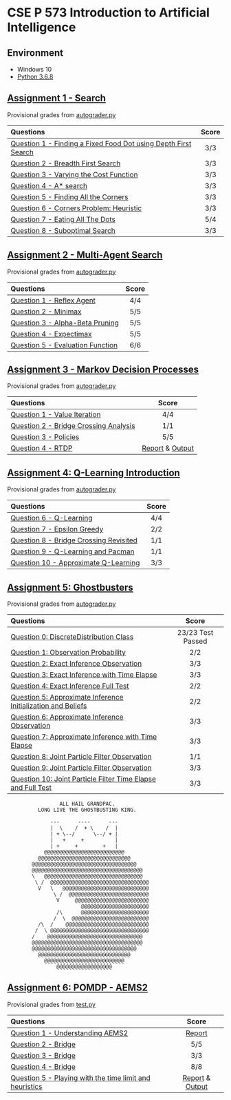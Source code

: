 # CSE P 573 Introduction to Artificial Intelligence

## Environment

* Windows 10
* [Python 3.6.8](https://www.python.org/downloads/release/python-368/)

## [Assignment 1 - Search](https://courses.cs.washington.edu/courses/csep573/19wi/assignments/search.html)

Provisional grades from [autograder.py](./Assignment1-Search/autograder.py)

| Questions | Score |
| :-------- | :---: |
| [Question 1 - Finding a Fixed Food Dot using Depth First Search](https://github.com/BigEggStudy/UW-CSEP-573-Wi19-Artificial-Intelligence/issues/1) | 3/3 |
| [Question 2 - Breadth First Search](https://github.com/BigEggStudy/UW-CSEP-573-Wi19-Artificial-Intelligence/issues/2) | 3/3 |
| [Question 3 - Varying the Cost Function](https://github.com/BigEggStudy/UW-CSEP-573-Wi19-Artificial-Intelligence/issues/3) | 3/3 |
| [Question 4 - A* search](https://github.com/BigEggStudy/UW-CSEP-573-Wi19-Artificial-Intelligence/issues/4) | 3/3 |
| [Question 5 - Finding All the Corners](https://github.com/BigEggStudy/UW-CSEP-573-Wi19-Artificial-Intelligence/issues/5) | 3/3 |
| [Question 6 - Corners Problem: Heuristic](https://github.com/BigEggStudy/UW-CSEP-573-Wi19-Artificial-Intelligence/issues/6) | 3/3 |
| [Question 7 - Eating All The Dots](https://github.com/BigEggStudy/UW-CSEP-573-Wi19-Artificial-Intelligence/issues/7) | 5/4 |
| [Question 8 - Suboptimal Search](https://github.com/BigEggStudy/UW-CSEP-573-Wi19-Artificial-Intelligence/issues/8) | 3/3 |

## [Assignment 2 - Multi-Agent Search](https://courses.cs.washington.edu/courses/csep573/19wi/assignments/multi_agent.html)

Provisional grades from [autograder.py](./Assignment2-MultiAgentSearch/autograder.py)

| Questions | Score |
| :-------- | :---: |
| [Question 1 - Reflex Agent](https://github.com/BigEggStudy/UW-CSEP-573-Wi19-Artificial-Intelligence/issues/9) | 4/4 |
| [Question 2 - Minimax](https://github.com/BigEggStudy/UW-CSEP-573-Wi19-Artificial-Intelligence/issues/10) | 5/5 |
| [Question 3 - Alpha-Beta Pruning](https://github.com/BigEggStudy/UW-CSEP-573-Wi19-Artificial-Intelligence/issues/11) | 5/5 |
| [Question 4 - Expectimax](https://github.com/BigEggStudy/UW-CSEP-573-Wi19-Artificial-Intelligence/issues/12) | 5/5 |
| [Question 5 - Evaluation Function](https://github.com/BigEggStudy/UW-CSEP-573-Wi19-Artificial-Intelligence/issues/13) | 6/6 |

## [Assignment 3 - Markov Decision Processes](https://courses.cs.washington.edu/courses/csep573/19wi/assignments/reinforcement_mdp.html)

Provisional grades from [autograder.py](./Assignment3-MDP/autograder.py)

| Questions | Score |
| :-------- | :---: |
| [Question 1 - Value Iteration](https://github.com/BigEggStudy/UW-CSEP-573-Wi19-Artificial-Intelligence/issues/15) | 4/4 |
| [Question 2 - Bridge Crossing Analysis](https://github.com/BigEggStudy/UW-CSEP-573-Wi19-Artificial-Intelligence/issues/16) | 1/1 |
| [Question 3 - Policies](https://github.com/BigEggStudy/UW-CSEP-573-Wi19-Artificial-Intelligence/issues/17) | 5/5 |
| [Question 4 - RTDP](https://github.com/BigEggStudy/UW-CSEP-573-Wi19-Artificial-Intelligence/issues/18) | [Report](./Assignment3-MDP/rtdp.pdf) & [Output](./Assignment3-MDP/output.txt) |

## [Assignment 4: Q-Learning Introduction](https://courses.cs.washington.edu/courses/csep573/19wi/assignments/reinforcement_qlearning.html)

Provisional grades from [autograder.py](./Assignment4-QLearning/autograder.py)

| Questions | Score |
| :-------- | :---: |
| [Question 6 - Q-Learning](https://github.com/BigEggStudy/UW-CSEP-573-Wi19-Artificial-Intelligence/issues/20) | 4/4 |
| [Question 7 - Epsilon Greedy](https://github.com/BigEggStudy/UW-CSEP-573-Wi19-Artificial-Intelligence/issues/21) | 2/2 |
| [Question 8 - Bridge Crossing Revisited](https://github.com/BigEggStudy/UW-CSEP-573-Wi19-Artificial-Intelligence/issues/22) | 1/1 |
| [Question 9 - Q-Learning and Pacman](https://github.com/BigEggStudy/UW-CSEP-573-Wi19-Artificial-Intelligence/issues/23) | 1/1 |
| [Question 10 - Approximate Q-Learning](https://github.com/BigEggStudy/UW-CSEP-573-Wi19-Artificial-Intelligence/issues/19) | 3/3 |

## [Assignment 5: Ghostbusters](https://courses.cs.washington.edu/courses/csep573/19wi/assignments/ghostbusters.html)

Provisional grades from [autograder.py](./Assignment5-Ghostbusters/autograder.py)

| Questions | Score |
| :-------- | :---: |
| [Question 0: DiscreteDistribution Class](https://github.com/BigEggStudy/UW-CSEP-573-Wi19-Artificial-Intelligence/issues/24) | 23/23 Test Passed |
| [Question 1: Observation Probability](https://github.com/BigEggStudy/UW-CSEP-573-Wi19-Artificial-Intelligence/issues/25) | 2/2 |
| [Question 2: Exact Inference Observation](https://github.com/BigEggStudy/UW-CSEP-573-Wi19-Artificial-Intelligence/issues/26) | 3/3 |
| [Question 3: Exact Inference with Time Elapse](https://github.com/BigEggStudy/UW-CSEP-573-Wi19-Artificial-Intelligence/issues/27) | 3/3 |
| [Question 4: Exact Inference Full Test](https://github.com/BigEggStudy/UW-CSEP-573-Wi19-Artificial-Intelligence/issues/28) | 2/2 |
| [Question 5: Approximate Inference Initialization and Beliefs](https://github.com/BigEggStudy/UW-CSEP-573-Wi19-Artificial-Intelligence/issues/29) | 2/2 |
| [Question 6: Approximate Inference Observation](https://github.com/BigEggStudy/UW-CSEP-573-Wi19-Artificial-Intelligence/issues/30) | 3/3 |
| [Question 7: Approximate Inference with Time Elapse](https://github.com/BigEggStudy/UW-CSEP-573-Wi19-Artificial-Intelligence/issues/31) | 3/3 |
| [Question 8: Joint Particle Filter Observation](https://github.com/BigEggStudy/UW-CSEP-573-Wi19-Artificial-Intelligence/issues/32) | 1/1 |
| [Question 9: Joint Particle Filter Observation](https://github.com/BigEggStudy/UW-CSEP-573-Wi19-Artificial-Intelligence/issues/33) | 3/3 |
| [Question 10: Joint Particle Filter Time Elapse and Full Test](https://github.com/BigEggStudy/UW-CSEP-573-Wi19-Artificial-Intelligence/issues/34) | 3/3 |


                     ALL HAIL GRANDPAC.
              LONG LIVE THE GHOSTBUSTING KING.

                  ---      ----      ---
                  |  \    /  + \    /  |
                  | + \--/      \--/ + |
                  |   +     +          |
                  | +     +        +   |
                @@@@@@@@@@@@@@@@@@@@@@@@@@
              @@@@@@@@@@@@@@@@@@@@@@@@@@@@@@
            @@@@@@@@@@@@@@@@@@@@@@@@@@@@@@@@@@
            @@@@@@@@@@@@@@@@@@@@@@@@@@@@@@@@@@@@
            \   @@@@@@@@@@@@@@@@@@@@@@@@@@@@@@@@
             \ /  @@@@@@@@@@@@@@@@@@@@@@@@@@@@@@@@
              V   \   @@@@@@@@@@@@@@@@@@@@@@@@@@@@
                   \ /  @@@@@@@@@@@@@@@@@@@@@@@@@@
                    V     @@@@@@@@@@@@@@@@@@@@@@@@
                            @@@@@@@@@@@@@@@@@@@@@@
                    /\      @@@@@@@@@@@@@@@@@@@@@@
                   /  \  @@@@@@@@@@@@@@@@@@@@@@@@@
              /\  /    @@@@@@@@@@@@@@@@@@@@@@@@@@@
             /  \ @@@@@@@@@@@@@@@@@@@@@@@@@@@@@@@@
            /    @@@@@@@@@@@@@@@@@@@@@@@@@@@@@@@
            @@@@@@@@@@@@@@@@@@@@@@@@@@@@@@@@@@@@
            @@@@@@@@@@@@@@@@@@@@@@@@@@@@@@@@@@
              @@@@@@@@@@@@@@@@@@@@@@@@@@@@@@
                @@@@@@@@@@@@@@@@@@@@@@@@@@
                    @@@@@@@@@@@@@@@@@@

## [Assignment 6: POMDP - AEMS2](https://courses.cs.washington.edu/courses/csep573/19wi/assignments/pomdp.html)

Provisional grades from [test.py](./Assignment6-AEMS/test.py)

| Questions | Score |
| :-------- | :---: |
| [Question 1 - Understanding AEMS2](https://github.com/BigEggStudy/UW-CSEP-573-Wi19-Artificial-Intelligence/issues/35) | [Report](./Assignment6-AEMS/UnderstandingAEMS2.pdf) |
| [Question 2 - Bridge](https://github.com/BigEggStudy/UW-CSEP-573-Wi19-Artificial-Intelligence/issues/36) | 5/5 |
| [Question 3 - Bridge](https://github.com/BigEggStudy/UW-CSEP-573-Wi19-Artificial-Intelligence/issues/37) | 3/3 |
| [Question 4 - Bridge](https://github.com/BigEggStudy/UW-CSEP-573-Wi19-Artificial-Intelligence/issues/38) | 8/8 |
| [Question 5 - Playing with the time limit and heuristics](https://github.com/BigEggStudy/UW-CSEP-573-Wi19-Artificial-Intelligence/issues/39) | [Report](./Assignment6-AEMS/PlayingWithTheTimeLimitAndHeuristics.pdf) & [Output](./Assignment6-AEMS/Result-Q5.txt) |
